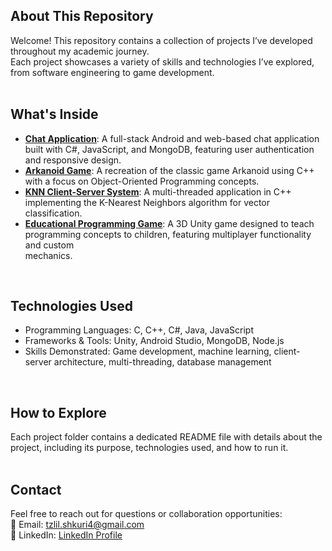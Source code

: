 ## **About This Repository**
Welcome! This repository contains a collection of projects I’ve developed throughout my academic journey. <br />
Each project showcases a variety of skills and technologies I’ve explored, from software engineering to game development. <br />
<br />

## What's Inside <br />
- **[Chat Application](https://github.com/tzlilshkuri/AllProjects/tree/main/ChatApplication)**: A full-stack Android and web-based chat application built with C#, JavaScript, and MongoDB, featuring user authentication and responsive design. <br />
- **[Arkanoid Game](https://github.com/tzlilshkuri/AllProjects/tree/main/arkanoid)**: A recreation of the classic game Arkanoid using C++ with a focus on Object-Oriented Programming concepts.<br />
- **[KNN Client-Server System](https://github.com/tzlilshkuri/AllProjects/tree/main/KNN)**: A multi-threaded application in C++ implementing the K-Nearest Neighbors algorithm for vector classification.<br />
- **[Educational Programming Game](https://github.com/AviadR1998/CodeCraze/tree/5b0a29114b8ac20f1a3c2190bc3ba463eae88eca)**: A 3D Unity game designed to teach programming concepts to children, featuring multiplayer functionality and custom <br /> mechanics.
<br />

## Technologies Used <br />
- Programming Languages: C, C++, C#, Java, JavaScript <br />
- Frameworks & Tools: Unity, Android Studio, MongoDB, Node.js <br />
- Skills Demonstrated: Game development, machine learning, client-server architecture, multi-threading, database management<br />
<br />

## How to Explore <br />
Each project folder contains a dedicated README file with details about the project, including its purpose, technologies used, and how to run it. <br />
<br />

## Contact <br />
Feel free to reach out for questions or collaboration opportunities:   <br />
📧 Email: [tzlil.shkuri4@gmail.com](mailto:tzlil.shkuri4@gmail.com)   <br />
🔗 LinkedIn: [LinkedIn Profile](link-to-profile) <br />
